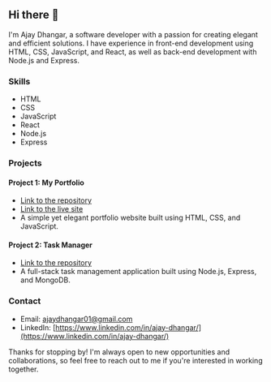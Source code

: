 ## Hi there 👋

I'm Ajay Dhangar, a software developer with a passion for creating elegant and efficient solutions. I have experience in front-end development using HTML, CSS, JavaScript, and React, as well as back-end development with Node.js and Express.

### Skills

- HTML
- CSS
- JavaScript
- React
- Node.js
- Express

### Projects

#### Project 1: My Portfolio

- [Link to the repository](https://github.com/Ajay-Dhangar/portfolio)
- [Link to the live site](https://ajay-dhangar.github.io/portfolio/)
- A simple yet elegant portfolio website built using HTML, CSS, and JavaScript.

#### Project 2: Task Manager

- [Link to the repository](https://github.com/Ajay-Dhangar/task-manager)
- A full-stack task management application built using Node.js, Express, and MongoDB.

### Contact

- Email: [ajaydhangar01@gmail.com](mailto:ajaydhangar01@gmail.com)
- LinkedIn: [https://www.linkedin.com/in/ajay-dhangar/](https://www.linkedin.com/in/ajay-dhangar/)

Thanks for stopping by! I'm always open to new opportunities and collaborations, so feel free to reach out to me if you're interested in working together.
